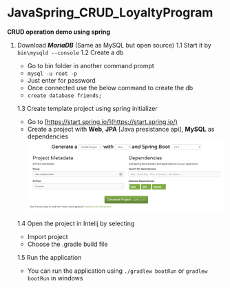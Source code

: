 # JavaSpring_CRUD_LoyaltyProgram
__CRUD operation demo using spring__

1. Download **_MariaDB_** (Same as MySQL but open source)
    1.1 Start it by  `bin\mysqld --console`
    1.2 Create a db
    + Go to bin folder in another command prompt
    + `mysql -u root -p`
    + Just enter for password
    + Once connected use the below command to create the db
    + `create database friends;`
    
    1.3 Create template project using spring initializer
    + Go to [https://start.spring.io/](https://start.spring.io/)  
    + Create a project with __Web__, __JPA__ [Java presistance api], __MySQL__ as dependencies
    ![IMG](https://github.com/kumudug/JavaSpring_CRUD_LoyaltyProgram/blob/master/SpringInitFriends.png)

    1.4 Open the project in Intelij by selecting
    + Import project
    + Choose the .gradle build file
    
    1.5 Run the application
    + You can run the application using `./gradlew bootRun` or `gradlew bootRun` in windows
